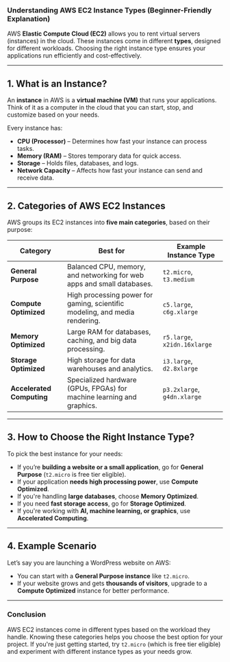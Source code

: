 ### **Understanding AWS EC2 Instance Types (Beginner-Friendly Explanation)**

AWS **Elastic Compute Cloud (EC2)** allows you to rent virtual servers (instances) in the cloud. These instances come in different **types**, designed for different workloads. Choosing the right instance type ensures your applications run efficiently and cost-effectively.

---

## **1. What is an Instance?**
An **instance** in AWS is a **virtual machine (VM)** that runs your applications. Think of it as a computer in the cloud that you can start, stop, and customize based on your needs.

Every instance has:
- **CPU (Processor)** – Determines how fast your instance can process tasks.
- **Memory (RAM)** – Stores temporary data for quick access.
- **Storage** – Holds files, databases, and logs.
- **Network Capacity** – Affects how fast your instance can send and receive data.

---

## **2. Categories of AWS EC2 Instances**
AWS groups its EC2 instances into **five main categories**, based on their purpose:

| Category | Best for | Example Instance Type |
|----------|---------|----------------------|
| **General Purpose** | Balanced CPU, memory, and networking for web apps and small databases. | `t2.micro`, `t3.medium` |
| **Compute Optimized** | High processing power for gaming, scientific modeling, and media rendering. | `c5.large`, `c6g.xlarge` |
| **Memory Optimized** | Large RAM for databases, caching, and big data processing. | `r5.large`, `x2idn.16xlarge` |
| **Storage Optimized** | High storage for data warehouses and analytics. | `i3.large`, `d2.8xlarge` |
| **Accelerated Computing** | Specialized hardware (GPUs, FPGAs) for machine learning and graphics. | `p3.2xlarge`, `g4dn.xlarge` |

---

## **3. How to Choose the Right Instance Type?**
To pick the best instance for your needs:
- If you’re **building a website or a small application**, go for **General Purpose** (`t2.micro` is free tier eligible).
- If your application **needs high processing power**, use **Compute Optimized**.
- If you're handling **large databases**, choose **Memory Optimized**.
- If you need **fast storage access**, go for **Storage Optimized**.
- If you're working with **AI, machine learning, or graphics**, use **Accelerated Computing**.

---

## **4. Example Scenario**
Let’s say you are launching a WordPress website on AWS:
- You can start with a **General Purpose instance** like `t2.micro`.
- If your website grows and gets **thousands of visitors**, upgrade to a **Compute Optimized** instance for better performance.

---

### **Conclusion**
AWS EC2 instances come in different types based on the workload they handle. Knowing these categories helps you choose the best option for your project. If you're just getting started, try `t2.micro` (which is free tier eligible) and experiment with different instance types as your needs grow.
